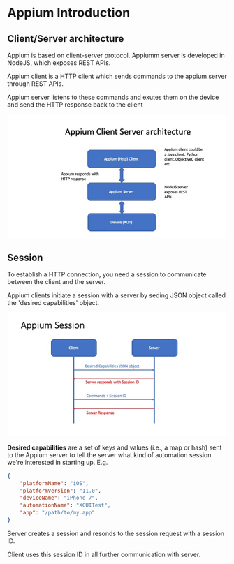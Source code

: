 # Appium Introduction
## Client/Server architecture
Appium is based on client-server protocol. Appiumm server is developed in NodeJS, which exposes REST APIs. 

Appium client is a HTTP client which sends commands to the appium server through REST APIs. 

Appium server listens to these commands and exutes them on the device and send the HTTP response back to the client

![Appium client server architecture](images/appium/appium_client_server_architecture.jpg)

## Session
To establish a HTTP connection, you need a session to communicate between the client and the server. 

Appium clients initiate a session with a server by seding JSON object called the 'desired capabilities' object.

![Appium session](images/appium/appium_session.jpg)

**Desired capabilities** are a set of keys and values (i.e., a map or hash) sent to the Appium server to tell the server what kind of automation session we're interested in starting up. E.g. 

```json
{
    "platformName": "iOS",
    "platformVersion": "11.0",
    "deviceName": "iPhone 7",
    "automationName": "XCUITest",
    "app": "/path/to/my.app"
}
```

Server creates a session and resonds to the session request with a session ID.

Client uses this session ID in all further communication with server.

